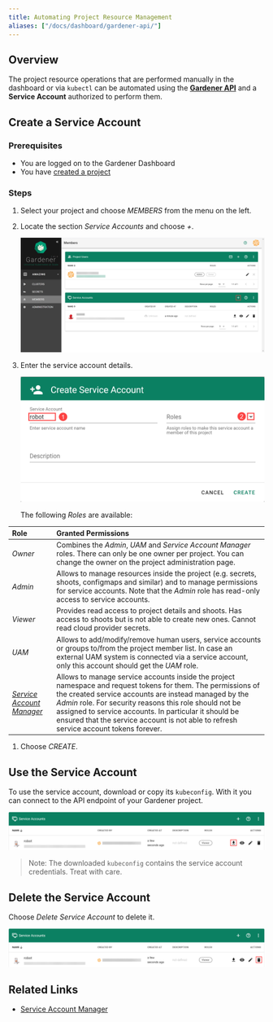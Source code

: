```yaml
---
title: Automating Project Resource Management
aliases: ["/docs/dashboard/gardener-api/"]
---
```


## Overview

The project resource operations that are performed manually in the dashboard or via `kubectl` can be automated using the [**Gardener API**](https://github.com/gardener/gardener/blob/master/docs/api-reference/README.md) and a **Service Account** authorized to perform them.

## Create a Service Account

### Prerequisites

- You are logged on to the Gardener Dashboard
- You have [created a project](working-with-projects.md)

### Steps

1. Select your project and choose *MEMBERS* from the menu on the left.

1. Locate the section *Service Accounts* and choose *+*.

   ![Add service account](../images/01-add-service-account.png)

1. Enter the service account details.

   ![Enter service account details](../images/02-enter-service-account-details.png)

   The following *Roles* are available:

| Role | Granted Permissions |
|:---|:---|
| *Owner* | Combines the *Admin*, *UAM* and *Service Account Manager* roles. There can only be one owner per project. You can change the owner on the project administration page. |
| *Admin* | Allows to manage resources inside the project (e.g. secrets, shoots, configmaps and similar) and to manage permissions for service accounts. Note that the *Admin* role has read-only access to service accounts. |
| *Viewer* | Provides read access to project details and shoots. Has access to shoots but is not able to create new ones. Cannot read cloud provider secrets. |
| *UAM* | Allows to add/modify/remove human users, service accounts or groups to/from the project member list. In case an external UAM system is connected via a service account, only this account should get the *UAM* role. |
| *[Service Account Manager](https://github.com/gardener/gardener/blob/master/docs/usage/project/service-account-manager.md)* | Allows to manage service accounts inside the project namespace and request tokens for them. The permissions of the created service accounts are instead managed by the *Admin* role. For security reasons this role should not be assigned to service accounts. In particular it should be ensured that the service account is not able to refresh service account tokens forever. |

1. Choose *CREATE*.

## Use the Service Account

To use the service account, download or copy its `kubeconfig`. With it you can connect to the API endpoint of your Gardener project.

![Download service account kubeconfig](../images/03-download-service-account-kubeconfig.png)

> Note: The downloaded `kubeconfig` contains the service account credentials. Treat with care.

## Delete the Service Account

Choose *Delete Service Account* to delete it.

![Delete service account](../images/04-delete-service-account.png)

## Related Links

- [Service Account Manager](https://github.com/gardener/gardener/blob/master/docs/usage/service-account-manager.md)

